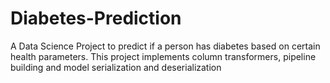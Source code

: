# Diabetes-Prediction
A Data Science Project to predict if a person has diabetes based on certain health parameters. This project implements column transformers, pipeline building and model serialization and deserialization
